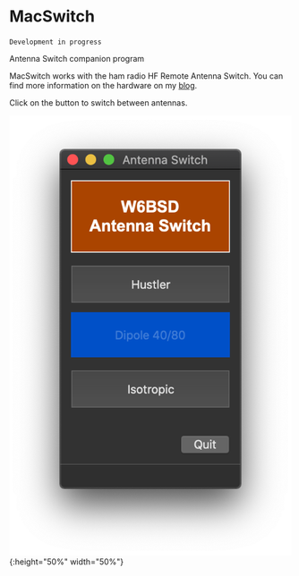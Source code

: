 # MacSwitch

`Development in progress`

Antenna Switch companion program

MacSwitch works with the ham radio HF Remote Antenna Switch. You can find more information on the hardware on my [blog][1].

Click on the button to switch between antennas.

![Screenshoot](misc/MacSwitch.png){:height="50%" width="50%"}



[1]: https://0x9900.com/remote-controlled-antenna-switch/
